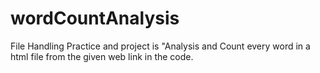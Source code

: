 # wordCountAnalysis
File Handling Practice and project is "Analysis and Count every word in a html file from the given web link in the code.
